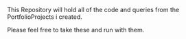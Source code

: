 This Repository will hold all of the code and queries from the PortfolioProjects i created.

Please feel free to take these and run with them.

